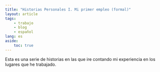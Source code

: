 ```yaml
---
title: "Historias Personales I. Mi primer empleo (formal)"
layout: article
tags:
    - trabajo
    - blog
    - español
lang: es
aside: 
    toc: true
---
```


Esta es una serie de historias en las que ire contando mi experiencia en los lugares que he trabajado. 
